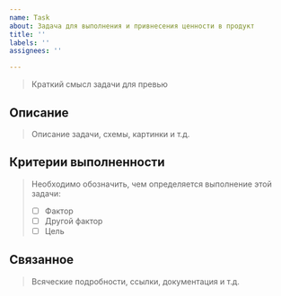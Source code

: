 ```yaml
---
name: Task
about: Задача для выполнения и привнесения ценности в продукт
title: ''
labels: ''
assignees: ''

---
```


> Краткий смысл задачи для превью

## Описание

> Описание задачи, схемы, картинки и т.д. 

## Критерии выполненности 

> Необходимо обозначить, чем определяется выполнение этой задачи:
> - [ ] Фактор
> - [ ] Другой фактор
> - [ ] Цель

## Связанное

> Всяческие подробности, ссылки, документация и т.д.
